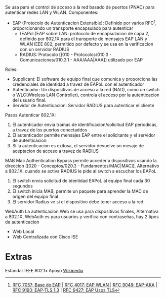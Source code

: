 Se usa para el control de acceso a la red basado de puertos (PNAC) para autenticar redes LAN y WLAN.
Componentes:
- EAP (Protocolo de Autenticacion Extensible): Definido por varios RFC[^1], proporcionando un transporte encapsulado para autenticar
	- (EAPoL)EAP sobre LAN: protocolo de encapsulacion de capa 2, definido por 802.1X para el transporte de mensajes EAP LAN y WLAN IEEE 802, permitido por defecto y se usa en la verificacion con un servidor RADIUS
	- RADIUS: Protocolo [[010 - Protocolos/010.3 - Comunicaciones/010.3.1 - AAA/AAA|AAA]] utilizado por EAP

[^1]: [RFC 7057: Base de EAP](https://www.rfc-editor.org/rfc/rfc7057) | [RFC 4017: EAP WLAN ](https://www.rfc-editor.org/rfc/rfc4017) | [RFC 9048: EAP-AKA](https://www.rfc-editor.org/rfc/rfc9048) | [RFC 9190: EAP-TLS 1.3](https://www.rfc-editor.org/rfc/rfc9190) | [RFC 9427: EAP Usos TLS](https://www.rfc-editor.org/rfc/rfc9427)

Roles:
- Supplicant: El software de equipo final que comunica y proporciona las credenciales de identidad a travez de EAPoL con el autenticador
- Autenticador: Un dispositivos de acceso a la red (NAD), como un switch o WLC(Wireless LAN Controller), controla el acceso por la autenticacion del usuario final.
- Servidor de Autenticacion: Servidor RADIUS para autenticar el cliente

Pasos Autenticar 802.1X:
1. El autenticador envia tramas de identificacion/solicitud EAP periodicas, a travez de los puertos conectaddos
2. El autenticador permite mensajes EAP entre el solicitante y el servidor de autenticacion
3. Si la autenticacion es exitosa, el servidor devuelve un mesaje de aceptacion de acceso a travez de RADIUS

MAB
Mac Authentication Bypass permite acceder a dispositivos usando la direccion [[020 - Conceptos/020.3 - Fundamentos/MAC|MAC]], Alternativo a 802.1X, cuando se activa RADIUS le pide al switch a escuchar los EAPoL
1. El switch envia solicitud de identidad EAPoL al equipo final cada 30 segundos
2. El switch inicia MAB, permite un paquete para aprender la MAC de origen del equipo final
3. El servidor Radius ve si el dispositivo debe tener acceso a la red

WebAuth
La autenticacion Web se usa para dispositivos finales, Alternativa a 802.1X, WebAuth es para usuarios y verifica con contraseñas, hay 2 tipos de autenticacion
- Web Local
- Web Centralizada con Cisco ISE



# Extras
Estandar IEEE 802.1x
Apoyo [Wikipedia](https://en.wikipedia.org/wiki/IEEE_802.1X)